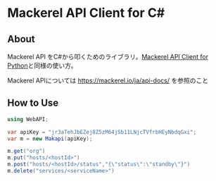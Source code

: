 ﻿# Mackerel API Client for C#

## About

Mackerel API をC#から叩くためのライブラリ。[Mackerel API Client for Python](https://github.com/cm-watanabeseigo/mackerel-api-client-python)と同様の使い方。

Mackerel APIについては https://mackerel.io/ja/api-docs/ を参照のこと

## How to Use


```cs
using WebAPI;

var apiKey = "jr3aTehJbEZej8Z5zM64jSb11LNjcTVfrbHEyNbdqGxi";
var m = new Makapi(apiKey);

m.get("org")
m.put("hosts/<hostId>")
m.post("hosts/<hostId>/status","{\"status\":\"standby\"}")
m.delete("services/<serviceName>")
```